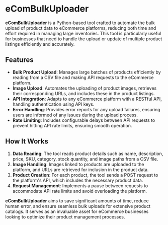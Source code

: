 # eComBulkUploader

**eComBulkUploader** is a Python-based tool crafted to automate the bulk upload of product data to eCommerce platforms, reducing both time and effort required in managing large inventories. This tool is particularly useful for businesses that need to handle the upload or update of multiple product listings efficiently and accurately.

## Features
- **Bulk Product Upload**: Manages large batches of products efficiently by reading from a CSV file and making API requests to the eCommerce platform.
- **Image Upload**: Automates the uploading of product images, retrieves their corresponding URLs, and includes these in the product listings.
- **API Integration**: Adapts to any eCommerce platform with a RESTful API, handling authentication using API keys.
- **Error Handling**: Provides error reports for any upload failures, ensuring users are informed of any issues during the upload process.
- **Rate Limiting**: Includes configurable delays between API requests to prevent hitting API rate limits, ensuring smooth operation.

## How It Works
1. **Data Reading**: The tool reads product details such as name, description, price, SKU, category, stock quantity, and image paths from a CSV file.
2. **Image Handling**: Images linked to products are uploaded to the platform, and URLs are retrieved for inclusion in the product data.
3. **Product Creation**: For each product, the tool sends a POST request to the platform's API, which includes the necessary product data.
4. **Request Management**: Implements a pause between requests to accommodate API rate limits and avoid overloading the platform.

**eComBulkUploader** aims to save significant amounts of time, reduce human error, and ensure seamless bulk uploads for extensive product catalogs. It serves as an invaluable asset for eCommerce businesses looking to optimize their product management processes.
